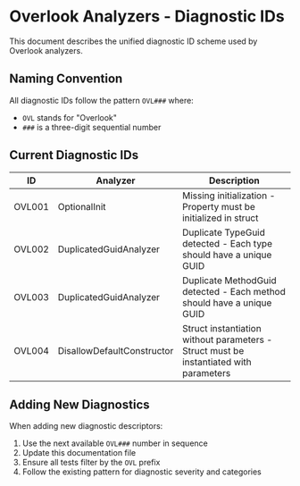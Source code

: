 # Overlook Analyzers - Diagnostic IDs

This document describes the unified diagnostic ID scheme used by Overlook analyzers.

## Naming Convention

All diagnostic IDs follow the pattern `OVL###` where:
- `OVL` stands for "Overlook" 
- `###` is a three-digit sequential number

## Current Diagnostic IDs

| ID     | Analyzer                   | Description                                                                 |
|--------|----------------------------|-----------------------------------------------------------------------------|
| OVL001 | OptionalInit               | Missing initialization - Property must be initialized in struct            |
| OVL002 | DuplicatedGuidAnalyzer     | Duplicate TypeGuid detected - Each type should have a unique GUID          |
| OVL003 | DuplicatedGuidAnalyzer     | Duplicate MethodGuid detected - Each method should have a unique GUID      |
| OVL004 | DisallowDefaultConstructor | Struct instantiation without parameters - Struct must be instantiated with parameters |

## Adding New Diagnostics

When adding new diagnostic descriptors:
1. Use the next available `OVL###` number in sequence
2. Update this documentation file
3. Ensure all tests filter by the `OVL` prefix
4. Follow the existing pattern for diagnostic severity and categories 